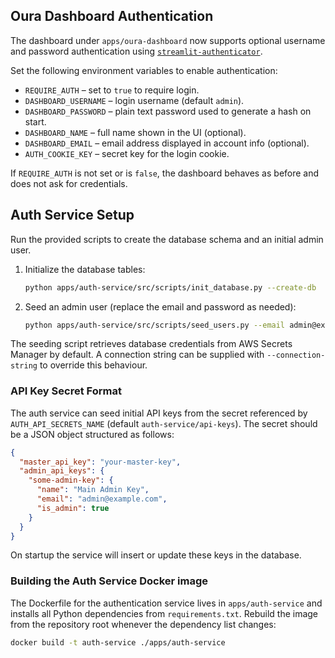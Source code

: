 ## Oura Dashboard Authentication

The dashboard under `apps/oura-dashboard` now supports optional username and
password authentication using [`streamlit-authenticator`](https://github.com/mkhorasani/streamlit-authenticator).

Set the following environment variables to enable authentication:

* `REQUIRE_AUTH` – set to `true` to require login.
* `DASHBOARD_USERNAME` – login username (default `admin`).
* `DASHBOARD_PASSWORD` – plain text password used to generate a hash on start.
* `DASHBOARD_NAME` – full name shown in the UI (optional).
* `DASHBOARD_EMAIL` – email address displayed in account info (optional).
* `AUTH_COOKIE_KEY` – secret key for the login cookie.

If `REQUIRE_AUTH` is not set or is `false`, the dashboard behaves as before and
does not ask for credentials.

## Auth Service Setup

Run the provided scripts to create the database schema and an initial admin user.

1. Initialize the database tables:

   ```bash
   python apps/auth-service/src/scripts/init_database.py --create-db
   ```

2. Seed an admin user (replace the email and password as needed):

   ```bash
   python apps/auth-service/src/scripts/seed_users.py --email admin@example.com --password mypassword
   ```

The seeding script retrieves database credentials from AWS Secrets Manager by default. A connection string can be supplied with `--connection-string` to override this behaviour.

### API Key Secret Format

The auth service can seed initial API keys from the secret referenced by `AUTH_API_SECRETS_NAME` (default `auth-service/api-keys`).
The secret should be a JSON object structured as follows:

```json
{
  "master_api_key": "your-master-key",
  "admin_api_keys": {
    "some-admin-key": {
      "name": "Main Admin Key",
      "email": "admin@example.com",
      "is_admin": true
    }
  }
}
```

On startup the service will insert or update these keys in the database.

### Building the Auth Service Docker image

The Dockerfile for the authentication service lives in `apps/auth-service` and
installs all Python dependencies from `requirements.txt`. Rebuild the image from
the repository root whenever the dependency list changes:

```bash
docker build -t auth-service ./apps/auth-service
```
